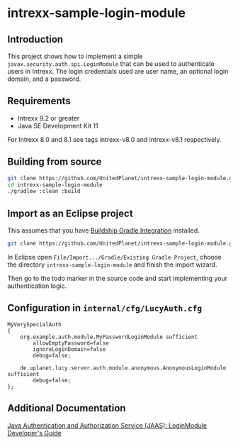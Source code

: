 # intrexx-sample-login-module

## Introduction

This project shows how to implement a simple `javax.security.auth.spi.LoginModule`
that can be used to authenticate users in Intrexx.
The login credentials used are user name, an optional login domain, and a password.


## Requirements

* Intrexx 9.2 or greater
* Java SE Development Kit 11

For Intrexx 8.0 and 8.1 see tags intrexx-v8.0 and intrexx-v8.1 respectively. 


## Building from source

```bash
git clone https://github.com/UnitedPlanet/intrexx-sample-login-module.git
cd intrexx-sample-login-module
./gradlew :clean :build
```


## Import as an Eclipse project

This assumes that you have [Buildship Gradle Integration](https://marketplace.eclipse.org/content/buildship-gradle-integration)
installed.

```bash
git clone https://github.com/UnitedPlanet/intrexx-sample-login-module.git
```

In Eclipse open `File/Import.../Gradle/Existing Gradle Project`, choose the directory
`intrexx-sample-login-module` and finish the import wizard.

Then go to the todo marker in the source code and start implementing your authentication logic.


## Configuration in `internal/cfg/LucyAuth.cfg`

```
MyVerySpecialAuth
{
	org.example.auth.module.MyPasswordLoginModule sufficient
		allowEmptyPassword=false
		ignoreLoginDomain=false
		debug=false;

	de.uplanet.lucy.server.auth.module.anonymous.AnonymousLoginModule sufficient
		debug=false;
};
```



## Additional Documentation

[Java Authentication and Authorization Service (JAAS): LoginModule Developer's Guide](https://docs.oracle.com/javase/8/docs/technotes/guides/security/jaas/JAASLMDevGuide.html)


